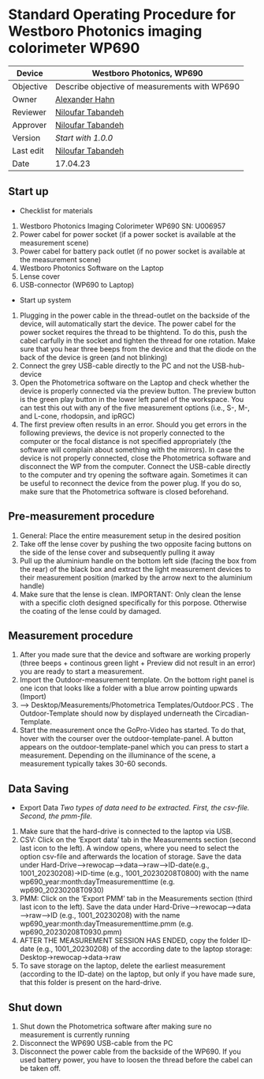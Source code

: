 # Standard Operating Procedure for Westboro Photonics imaging colorimeter WP690

| Device       | Westboro Photonics, WP690                                              |
|--------------|-----------------------------------------------------------|
| Objective    | Describe objective of measurements with WP690             |
| Owner        | [Alexander Hahn](mailto:alexander.hahn@tuebingen.mpg.de)  |
| Reviewer     | [Niloufar Tabandeh](mailto:niloufar.tabandehsaravi@tuebingen.mpg.de) |
| Approver     | [Niloufar Tabandeh](mailto:niloufar.tabandehsaravi@tuebingen.mpg.de) |
| Version      | _Start with 1.0.0_                                        |
| Last edit    | [Niloufar Tabandeh](mailto:niloufar.tabandehsaravi@tuebingen.mpg.de) |
| Date         | 17.04.23                                                |

## Start up


* Checklist for materials
1. Westboro Photonics Imaging Colorimeter WP690 SN: U006957
2. Power cabel for power socket (if a power socket is available at the measurement scene)
3. Power cabel for battery pack outlet (if no power socket is available at the measurement scene)
4. Westboro Photonics Software on the Laptop
5. Lense cover
6. USB-connector (WP690 to Laptop)
    
    
* Start up system
1. Plugging in the power cable in the thread-outlet on the backside of the device, will automatically start the device. The power cabel for the power socket 
       requires the thread to be thightend. To do this, push the cabel carfully in the socket and tighten the thread for one rotation. Make sure that you hear three beeps from the device 
       and that the diode on the back of the device is green (and not blinking)
2. Connect the grey USB-cable directly to the PC and not the USB-hub-device
3. Open the Photometrica software on the Laptop and check whether the device is properly connected via the preview button. The preview button is the green play button in the lower 
       left panel of the workspace. You can test this out with any of the five measurement options (i.e., S-, M-, and L-cone, rhodopsin, and ipRGC)
4. The first preview often results in an error. Should you get errors in the following previews, the device is not properly connected to the computer or the focal distance is not 
       specified appropriately (the software will complain about something with the mirrors). In case the device is not properly connected, close the Photometrica software and disconnect 
       the WP from the computer. Connect the USB-cable directly to the computer and try opening the software again. Sometimes it can be useful to reconnect the device from the power plug. 
       If you do so, make sure that the Photometrica software is closed beforehand.


## Pre-measurement procedure

1. General: Place the entire measurement setup in the desired position
2. Take off the lense cover by pushing the two opposite facing buttons on the side of the lense cover and subsequently pulling it away
3. Pull up the aluminium handle on the bottom left side (facing the box from the rear) of the black box and extract the light measurement devices to their measurement position
   (marked by the arrow next to the aluminium handle)
4. Make sure that the lense is clean. IMPORTANT: Only clean the lense with a specific cloth designed specifically for this porpose. Otherwise the coating of the lense could by damaged.


## Measurement procedure

1. After you made sure that the device and software are working properly (three beeps + continous green light + Preview did not result in an error) 
   you are ready to start a measurement. 
2. Import the Outdoor-measurement template. On the bottom right panel is one icon that looks like a folder with a blue arrow pointing upwards (Import)  
3. --> Desktop/Measurements/Photometrica Templates/Outdoor.PCS . The Outdoor-Template should now by displayed underneath the Circadian-Template.
4. Start the measurement once the GoPro-Video has started. To do that, hover with the courser over the outdoor-template-panel. A button appears on the outdoor-template-panel
   which you can press to start a measurement. Depending on the illuminance of the scene, a measurement typically takes 30-60 seconds.
  


## Data Saving

* Export Data
_Two types of data need to be extracted. First, the csv-file. Second, the pmm-file._ 

1. Make sure that the hard-drive is connected to the laptop via USB.
1. CSV: Click on the ‘Export data’ tab in the Measurements section (second last icon to the left). A window opens, where you need to select the option csv-file and afterwards the location of storage. 
       Save the data under Hard-Drive—>rewocap—>data—>raw—>ID-date(e.g., 1001_20230208)->ID-time (e.g., 1001_20230208T0800) with the name wp690_year:month:dayTmeasurementtime (e.g. wp690_20230208T0930)
2. PMM: Click on the ‘Export PMM’ tab in the Measurements section (third last icon to the left). Save the data under Hard-Drive—>rewocap—>data—>raw—>ID (e.g., 1001_20230208) with 
       the name wp690_year:month:dayTmeasurementtime.pmm (e.g. wp690_20230208T0930.pmm)
3. AFTER THE MEASUREMENT SESSION HAS ENDED, copy the folder ID-date (e.g., 1001_20230208) of the according date to the laptop storage: Desktop->rewocap->data->raw
4. To save storage on the laptop, delete the earliest measurement (according to the ID-date) on the laptop, but only if you have made sure, that this folder is present on the hard-drive.




## Shut down

1. Shut down the Photometrica software after making sure no measurement is currently running
2. Disconnect the WP690 USB-cable from the PC
3. Disconnect the power cable from the backside of the WP690. If you used battery power, you have to loosen the thread before the cabel can be taken off.

